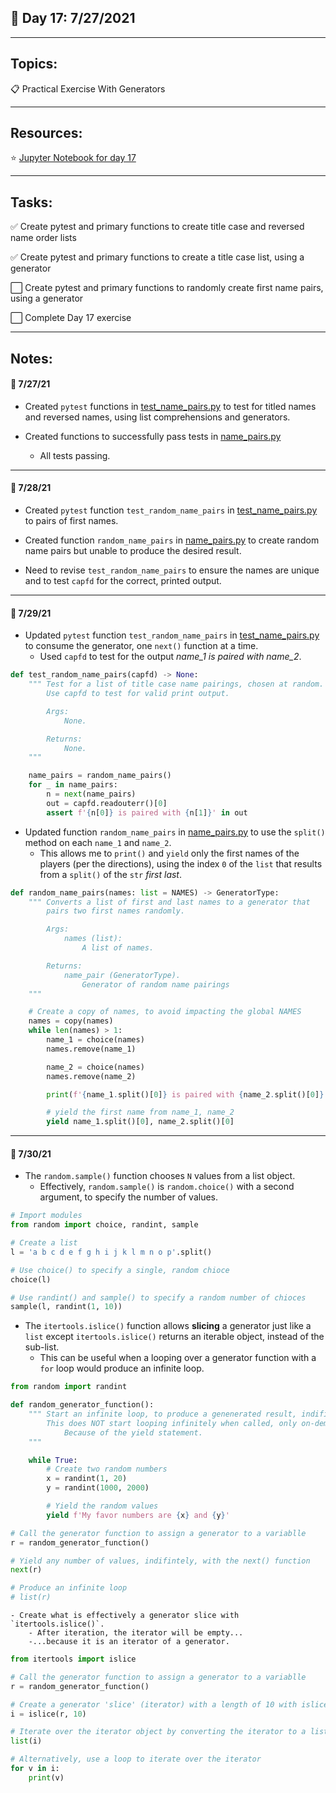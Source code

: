 ## :calendar: Day 17: 7/27/2021

---

## Topics:

:clipboard: Practical Exercise With Generators

---

## Resources:

:star: [Jupyter Notebook for day 17](https://github.com/talkpython/100daysofcode-with-python-course/blob/master/days/16-18-listcomprehensions-generators/list-comprehensions-generators.ipynb)

---

## Tasks:

:white_check_mark: Create pytest and primary functions to create title case and reversed name order lists

:white_check_mark: Create pytest and primary functions to create a title case list, using a generator

:white_large_square: Create pytest and primary functions to randomly create first name pairs, using a generator

:white_large_square: Complete Day 17 exercise

---

## Notes:

#### :notebook: 7/27/21

- Created `pytest` functions in [test_name_pairs.py](test_name_pairs.py) to test for titled names and reversed names, using list comprehensions and generators.

- Created functions to successfully pass tests in [name_pairs.py](name_pairs.py)

  - All tests passing.

---

#### :notebook: 7/28/21

- Created `pytest` function `test_random_name_pairs` in [test_name_pairs.py](test_name_pairs.py) to pairs of first names.

- Created function `random_name_pairs` in [name_pairs.py](name_pairs.py) to create random name pairs but unable to produce the desired result.

- Need to revise `test_random_name_pairs` to ensure the names are unique and to test `capfd` for the correct, printed output.

---

#### :notebook: 7/29/21

- Updated `pytest` function `test_random_name_pairs` in [test_name_pairs.py](test_name_pairs.py) to consume the generator, one `next()` function at a time.
  - Used `capfd` to test for the output _name_1 is paired with name_2_.

```python
def test_random_name_pairs(capfd) -> None:
    """ Test for a list of title case name pairings, chosen at random.
        Use capfd to test for valid print output.

        Args:
            None.

        Returns:
            None.
    """

    name_pairs = random_name_pairs()
    for _ in name_pairs:
        n = next(name_pairs)
        out = capfd.readouterr()[0]
        assert f'{n[0]} is paired with {n[1]}' in out
```

- Updated function `random_name_pairs` in [name_pairs.py](name_pairs.py) to use the `split()` method on each `name_1` and `name_2`.
  - This allows me to `print()` and `yield` only the first names of the players (per the directions), using the index `0` of the `list` that results from a `split()` of the `str` _first last_.

```python
def random_name_pairs(names: list = NAMES) -> GeneratorType:
    """ Converts a list of first and last names to a generator that
        pairs two first names randomly.

        Args:
            names (list):
                A list of names.

        Returns:
            name_pair (GeneratorType).
                Generator of random name pairings
    """

    # Create a copy of names, to avoid impacting the global NAMES
    names = copy(names)
    while len(names) > 1:
        name_1 = choice(names)
        names.remove(name_1)

        name_2 = choice(names)
        names.remove(name_2)

        print(f'{name_1.split()[0]} is paired with {name_2.split()[0]}')

        # yield the first name from name_1, name_2
        yield name_1.split()[0], name_2.split()[0]
  ```

---

#### :notebook: 7/30/21

- The `random.sample()` function chooses `N` values from a list object.
    - Effectively, `random.sample()` is `random.choice()` with a second argument, to specify the number of values.

```python
# Import modules
from random import choice, randint, sample

# Create a list
l = 'a b c d e f g h i j k l m n o p'.split()

# Use choice() to specify a single, random chioce
choice(l)

# Use randint() and sample() to specify a random number of chioces
sample(l, randint(1, 10))
```

- The `itertools.islice()` function allows **slicing** a generator just like a `list` except `itertools.islice()` returns an iterable object, instead of the sub-list.
    - This can be useful when a looping over a generator function with a `for` loop would produce an infinite loop.

```python
from random import randint

def random_generator_function():
    """ Start an infinite loop, to produce a genenerated result, indifintely.
        This does NOT start looping infinitely when called, only on-demand.
            Because of the yield statement.
    """

    while True:
        # Create two random numbers
        x = randint(1, 20)
        y = randint(1000, 2000)

        # Yield the random values
        yield f'My favor numbers are {x} and {y}'

# Call the generator function to assign a generator to a variablle
r = random_generator_function()

# Yield any number of values, indifintely, with the next() function
next(r)

# Produce an infinite loop
# list(r)
```

    - Create what is effectively a generator slice with `itertools.islice()`.
        - After iteration, the iterator will be empty...
        -...because it is an iterator of a generator.

```python
from itertools import islice

# Call the generator function to assign a generator to a variablle
r = random_generator_function()

# Create a generator 'slice' (iterator) with a length of 10 with islice
i = islice(r, 10)

# Iterate over the iterator object by converting the iterator to a list
list(i)

# Alternatively, use a loop to iterate over the iterator
for v in i:
    print(v)
```
